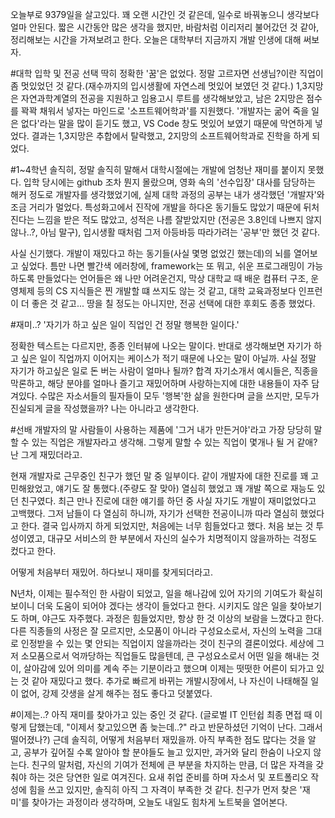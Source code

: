 오늘부로 9379일을 살고있다. 꽤 오랜 시간인 것 같은데, 일수로 바꿔놓으니 생각보다 얼마 안된다. 짧은 시간동안 많은 생각을 했지만, 바람처럼 이리저리 불어갔던 것 같아, 정리해보는 시간을 가져보려고 한다. 오늘은 대학부터 지금까지 개발 인생에 대해 써보자.

#대학 입학 및 전공 선택
딱히 정확한 '꿈'은 없었다. 정말 고르자면 선생님?이란 직업이 좀 멋있었던 것 같다.(재수까지의 입시생활에 자연스레 멋있어 보였던 것 같다.) 1,3지망은 자연과학계열의 전공을 지원하고 임용고시 루트를 생각해보았고, 남은 2지망은 점수를 꽉꽉 채워서 넣자는 마인드로 '소프트웨어학과'를 지원했다. '개발자는 굶어 죽을 일은 없다'라는 말을 많이 듣기도 했고, VS Code 창도 멋있어 보였기 때문에 막연하게 넣었다. 결과는 1,3지망은 추합에서 탈락했고, 2지망의 소프트웨어학과로 진학을 하게 되었다.

#1~4학년
솔직히, 정말 솔직히 말해서 대학시절에는 개발에 엄청난 재미를 붙이지 못했다. 입학 당시에는 github 조차 뭔지 몰랐으며, 영화 속의 '선수입장' 대사를 담당하는 해커 정도로 개발자를 생각했었기에, 실제 대학 과정의 공부는 내가 생각했던 '개발자'와 조금 거리가 멀었다. 특성화고에서 진작에 개발을 하다온 동기들도 많았기 때문에 뒤처진다는 느낌을 받은 적도 많았고, 성적은 나름 잘받았지만 (전공은 3.8인데 나쁘지 않지 않나..?, 아님 말구), 입시생활 때처럼 그저 아등바등 따라가려는 '공부'만 했던 것 같다.

사실 신기했다. 개발이 재밌다고 하는 동기들(사실 몇명 없었긴 했는데)의 뇌를 열어보고 싶었다. 틈만 나면 빨간색 에러창에, framework는 또 뭐고, 쉬운 프로그래밍이 가능하도록 만들었다는 언어들은 왜 나만 어려운건지, 막상 대학교 때 배운 컴퓨터 구조, 운영체제 등의 CS 지식들은 찐 개발할 떄 쓰지도 않는 것 같고, 대학 교육과정보다 인프런이 더 좋은 것 같고... 땅을 칠 정도는 아니지만, 전공 선택에 대한 후회도 종종 했었다.

#재미..?
'자기가 하고 싶은 일이 직업인 건 정말 행복한 일이다.'

정확한 텍스트는 다르지만, 종종 인터뷰에 나오는 말이다. 반대로 생각해보면 자기가 하고 싶은 일이 직업까지 이어지는 케이스가 적기 때문에 나오는 말이 아닐까. 사실 정말 자기가 하고싶은 일로 돈 버는 사람이 얼마나 될까? 합격 자기소개서 예시들은, 직종을 막론하고, 해당 분야를 얼마나 즐기고 재밌어하며 사랑하는지에 대한 내용들이 자주 담겨있다. 수많은 자소서들의 필자들이 모두 '행복'한 삶을 원한다며 글을 쓰지만, 모두가 진실되게 글을 작성했을까? 나는 아니라고 생각한다.

#선배 개발자의 말
사람들이 사용하는 제품에 '그거 내가 만든거야'라고 가장 당당히 말할 수 있는 직업은 개발자라고 생각해. 그렇게 말할 수 있는 직업이 몇개나 될 거 같애? 난 그게 재밌더라고.

현재 개발자로 근무중인 친구가 했던 말 중 일부이다. 같이 개발자에 대한 진로를 꽤 고민해왔었고, 얘기도 잘 통했다.(주량도 잘 맞아) 열심히 했었고 꽤 개발 쪽으로 재능도 있던 친구였다.
최근 만나 진로에 대한 얘기를 하던 중 사실 자기도 개발이 재미없었다고 고백했다. 그저 남들이 다 열심히 하니까, 자기가 선택한 전공이니까 따라 열심히 했었다고 한다. 결국 입사까지 하게 되었지만, 처음에는 너무 힘들었다고 했다. 처음 보는 것 투성이였고, 대규모 서비스의 한 부분에서 자신의 실수가 치명적이지 않을까하는 걱정도 컸다고 한다.

어떻게 처음부터 재밌어. 하다보니 재미를 찾게되더라고.

N년차, 이제는 필수적인 한 사람이 되었고, 일을 해나감에 있어 자기의 기여도가 확실히 보이니 더욱 도움이 되어야 겠다는 생각이 들었다고 한다. 시키지도 않은 일을 찾아보기도 하며, 야근도 자주했다. 과정은 힘들었지만, 항상 한 것 이상의 보람을 느꼈다고 한다. 다른 직종들의 사정은 잘 모르지만, 소모품이 아니라 구성요소로서, 자신의 노력을 그대로 인정받을 수 있는 몇 안되는 직업이지 않을까라는 것이 친구의 결론이었다. 세상에 그저 소모품으로서 억까당하는 직업들도 많을텐데, 큰 구성요소로서 어떤 일을 해내는 것이, 살아감에 있어 의미를 계속 주는 기분이라고 했으며 이제는 떳떳한 어른이 되가고 있는 것 같아 재밌다고 했다. 추가로 빠르게 바뀌는 개발시장에서, 나 자신이 나태해질 일이 없어, 강제 갓생을 살게 해주는 점도 좋다고 덧붙였다.

#이제는..?
아직 재미를 찾아가고 있는 중인 것 같다. (글로벌 IT 인턴쉽 최종 면접 때 이렇게 답했는데, "이제서 찾고있으면 좀 늦는데..?" 라고 반문하셨던 기억이 난다. 그래서 떨어졌나?) 근데 솔직히, 어떻게 처음부터 재밌을까. 아직 부족한 점도 많다는 것을 알고, 공부가 깊어질 수록 알아야 할 분야들도 늘고 있지만, 과거와 달리 한숨이 나오지 않는다. 친구의 말처럼, 자신의 기여가 전체에 큰 부분을 차지하는 만큼, 더 많은 자격을 갖춰야 하는 것은 당연한 일로 여겨진다. 요새 취업 준비를 하며 자소서 및 포트폴리오 작성에 힘을 쓰고 있지만, 솔직히 아직 그 자격이 부족한 것 같다. 친구가 먼저 찾은 '재미'를 찾아가는 과정이라 생각하며, 오늘도 내일도 힘차게 노트북을 열어본다.